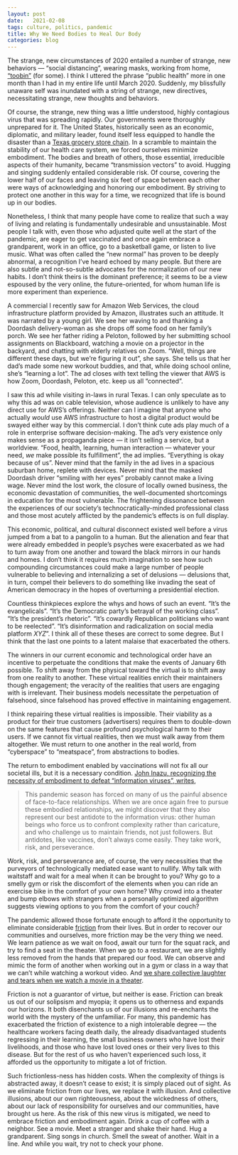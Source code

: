 ```yaml
---
layout: post
date:   2021-02-08
tags: culture, politics, pandemic
title: Why We Need Bodies to Heal Our Body
categories: blog
---
```


The strange, new circumstances of 2020 entailed a number of strange, new behaviors — “social distancing”, wearing masks, working from home, [“toobin”](https://www.urbandictionary.com/define.php?term=Toobin) (for some). I think I uttered the phrase “public health” more in one month than I had in my entire life until March 2020. Suddenly, my blissfully unaware self was inundated with a string of strange, new directives, necessitating strange, new thoughts and behaviors.

Of course, the strange, new thing was a little understood, highly contagious virus that was spreading rapidly. Our governments were thoroughly unprepared for it. The United States, historically seen as an economic, diplomatic, and military leader, found itself less equipped to handle the disaster than a [Texas grocery store chain](https://austinkleon.com/2020/03/29/ode-to-heb/). In a scramble to maintain the stability of our health care system, we forced ourselves minimize embodiment. The bodies and breath of others, those essential, irreducible aspects of their humanity, became “transmission vectors” to avoid. Hugging and singing suddenly entailed considerable risk. Of course, covering the lower half of our faces and leaving six feet of space between each other were ways of acknowledging and honoring our embodiment. By striving to protect one another in this way for a time, we recognized that life is bound up in our bodies. 

Nonetheless, I think that many people have come to realize that such a way of living and relating is fundamentally undesirable and unsustainable. Most people I talk with, even those who adjusted quite well at the start of the pandemic, are eager to get vaccinated and once again embrace a grandparent, work in an office, go to a basketball game, or listen to live music. What was often called the “new normal” has proven to be deeply abnormal, a recognition I’ve heard echoed by many people. But there are also subtle and not-so-subtle advocates for the normalization of our new habits. I don’t think theirs is the dominant preference; it seems to be a view espoused by the very online, the future-oriented, for whom human life is more experiment than experience.

A commercial I recently saw for Amazon Web Services, the cloud infrastructure platform provided by Amazon, illustrates such an attitude.  It was narrated by a young girl. We see her waving to and thanking a Doordash delivery-woman as she drops off some food on her family’s porch. We see her father riding a Peloton, followed by her submitting school assignments on Blackboard, watching a movie on a projector in the backyard, and chatting with elderly relatives on Zoom. “Well, things are different these days, but we’re figuring it out”, she says. She tells us that her dad’s made some new workout buddies, and that, while doing school online, she’s “learning a lot”. The ad closes with text telling the viewer that AWS is how Zoom, Doordash, Peloton, etc. keep us all “connected”. 

I saw this ad while visiting in-laws in rural Texas. I can only speculate as to why this ad was on cable television, whose audience is unlikely to have any direct use for AWS’s  offerings. Neither can I imagine that anyone who actually _would_ use AWS infrastructure to host a digital product would be swayed either way by this commercial. I don’t think cute ads play much of a role in enterprise software decision-making. The ad’s very existence only makes sense as a propaganda piece — it isn’t selling a service, but a worldview. “Food, health, learning, human interaction — whatever your need, _we_ make possible its fulfillment”, the ad implies. “Everything is okay because of us”. Never mind that the family in the ad lives in a spacious suburban home, replete with devices. Never mind that the masked Doordash driver “smiling with her eyes” probably cannot make a living wage. Never mind the lost work, the closure of locally owned business, the economic devastation of communities, the well-documented shortcomings in education for the most vulnerable. The frightening dissonance between the experiences of our society’s technocratically-minded professional class and those most acutely afflicted by the pandemic’s effects is on full display.

This economic, political, and cultural disconnect existed well before a virus jumped from a bat to a pangolin to a human. But the alienation and fear that were already embedded in people’s psyches were exacerbated as we had to turn away from one another and toward the black mirrors in our hands and homes. I don’t think it requires much imagination to see how such compounding circumstances could make a large number of people vulnerable to believing and internalizing a set of delusions — delusions that, in turn, compel their believers to do something like invading the seat of American democracy in the hopes of overturning a presidential election.

Countless thinkpieces explore the whys and hows of such an event. “It’s the evangelicals”. “It’s the Democratic party’s betrayal of the working class”. “It’s the president’s rhetoric”. “It’s cowardly Republican politicians who want to be reelected”. “It’s disinformation and radicalization on social media platform _XYZ_”. I think all of these theses are correct to some degree. But I think that the last one points to a latent malaise that exacerbated the others.

The winners in our current economic and technological order have an incentive to perpetuate the conditions that make the events of January 6th possible. To shift away from the physical toward the virtual is to shift away from one reality to another. These virtual realities enrich their maintainers though engagement; the veracity of the realities that users are engaging with is irrelevant. Their business models necessitate the perpetuation of falsehood, since falsehood has proved effective in maintaining engagement. 

I think repairing these virtual realities is impossible. Their viability as a product for their true customers (advertisers) requires them to double-down on the same features that cause profound psychological harm to their users. If we cannot fix virtual realities, then we must walk away from them altogether. We must return to one another in the real world, from “cyberspace” to “meatspace”, from abstractions to bodies. 

The return to embodiment enabled by vaccinations will not fix all our societal ills, but it is a necessary condition. [John Inazu, recognizing the necessity of embodiment to defeat “information viruses”, writes](https://hedgehogreview.com/blog/thr/posts/the-virus-without-a-vaccine),

> This pandemic season has forced on many of us the painful absence of face-to-face relationships. When we are once again free to pursue these embodied relationships, we might discover that they also represent our best antidote to the information virus: other human beings who force us to confront complexity rather than caricature, and who challenge us to maintain friends, not just followers. But antidotes, like vaccines, don’t always come easily. They take work, risk, and perseverance.  

Work, risk, and perseverance are, of course, the very necessities that the purveyors of technologically mediated ease want to nullify. Why talk with waitstaff and wait for a meal when it can be brought to you? Why go to a smelly gym or risk the discomfort of the elements when you can ride an exercise bike in the comfort of your own home? Why crowd into a theater and bump elbows with strangers when a personally optimized algorithm suggests viewing options to you from the comfort of your couch?

The pandemic allowed those fortunate enough to afford it the opportunity to eliminate considerable [friction](https://www.capita.org/capita-ideas/2020/12/14/america-drawn-inward-assessing-bowling-alone-at-20) from their lives. But in order to recover our communities and ourselves, more friction may be the very thing we need. We learn patience as we wait on food, await our turn for the squat rack, and try to find a seat in the theater. When we go to a restaurant, we are slightly less removed from the hands that prepared our food. We can observe and mimic the form of another when working out in a gym or class in a way that we can’t while watching a workout video. And [we share collective laughter and tears when we watch a movie in a theater](https://www.empireonline.com/movies/features/steven-spielberg-empire-cinema-will-never-die/).

Friction is not a guarantor of virtue, but neither is ease. Friction can break us out of our solipsism and myopia; it opens us to otherness and expands our horizons. It both disenchants us of our illusions and re-enchants the world with the mystery of the unfamiliar. For many, this pandemic has exacerbated the friction of existence to a nigh intolerable degree — the healthcare workers facing death daily, the already disadvantaged students regressing in their learning, the small business owners who have lost their livelihoods, and those who have lost loved ones or their very lives to this disease. But for the rest of us who haven’t experienced such loss, it afforded  us the opportunity to mitigate a lot of friction. 

Such frictionless-ness has hidden costs. When the complexity of things is abstracted away, it doesn’t cease to exist; it is simply placed out of sight. As we eliminate friction from our lives, we replace it with illusion. And collective illusions, about our own righteousness, about the wickedness of others, about our lack of responsibility for ourselves and our communities, have brought us here. As the risk of this new virus is mitigated, we need to embrace friction and embodiment again. Drink a cup of coffee with a neighbor. See a movie. Meet a stranger and shake their hand. Hug a grandparent. Sing songs in church. Smell the sweat of another. Wait in a line. And while you wait, try not to check your phone.


